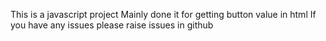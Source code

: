 This is a javascript project
Mainly done it for getting button value in html
If you have any issues please raise issues in github